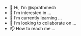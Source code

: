 - 👋 Hi, I’m @sprathmesh
- 👀 I’m interested in ...
- 🌱 I’m currently learning ...
- 💞️ I’m looking to collaborate on ...
- 📫 How to reach me ...

<!---
sprathmesh/sprathmesh is a ✨ special ✨ repository because its `README.md` (this file) appears on your GitHub profile.
You can click the Preview link to take a look at your changes.
--->
